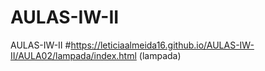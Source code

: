 # AULAS-IW-II
AULAS-IW-II
#https://leticiaalmeida16.github.io/AULAS-IW-II/AULA02/lampada/index.html (lampada)

